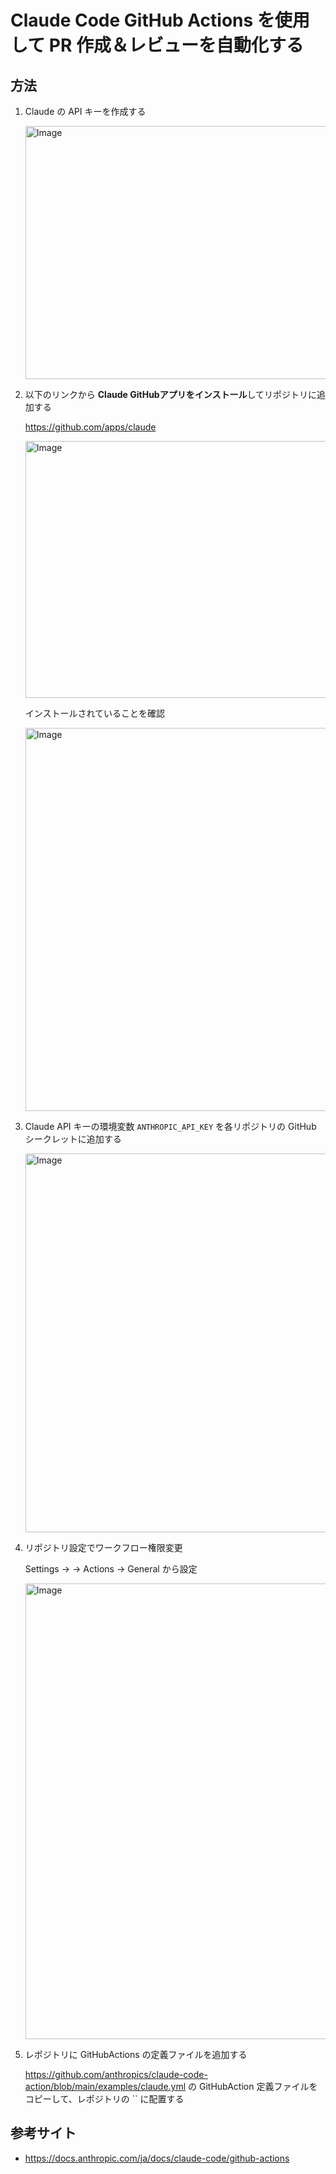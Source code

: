 # Claude Code GitHub Actions を使用して PR 作成＆レビューを自動化する

## 方法

1. Claude の API キーを作成する

    <img width="500" height="405" alt="Image" src="https://github.com/user-attachments/assets/db479178-e777-4b29-b596-353bc876eb5c" />

1. 以下のリンクから **Claude GitHubアプリをインストール**してリポジトリに追加する

    https://github.com/apps/claude

    <img width="500" height="411" alt="Image" src="https://github.com/user-attachments/assets/ab03351a-dea1-45cc-b1af-9cb82cde3989" />

    インストールされていることを確認

    <img width="500" height="613" alt="Image" src="https://github.com/user-attachments/assets/2bbf2f89-3408-4214-90a9-72964882fc56" />

1. Claude API キーの環境変数 `ANTHROPIC_API_KEY` を各リポジトリの GitHub シークレットに追加する

    <img width="728" height="606" alt="Image" src="https://github.com/user-attachments/assets/baa344ee-a0cf-4377-9ffc-b95f6279f0d9" />

1. リポジトリ設定でワークフロー権限変更

    Settings → → Actions → General から設定

    <img width="500" height="729" alt="Image" src="https://github.com/user-attachments/assets/2e7978b5-4bdf-429c-a604-212964455baa" />

1. レポジトリに GitHubActions の定義ファイルを追加する

    https://github.com/anthropics/claude-code-action/blob/main/examples/claude.yml の GitHubAction 定義ファイルをコピーして、レポジトリの `` に配置する 

## 参考サイト

- https://docs.anthropic.com/ja/docs/claude-code/github-actions
